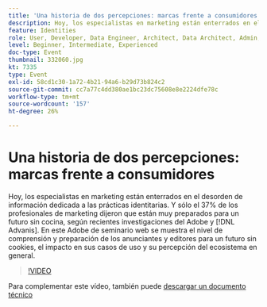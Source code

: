 ```yaml
---
title: 'Una historia de dos percepciones: marcas frente a consumidores'
description: Hoy, los especialistas en marketing están enterrados en el desorden de información dedicada a las prácticas identitarias. Y sólo el 37% de los profesionales de marketing dijeron que están muy preparados para un futuro sin cocina, según una reciente investigación de Adobe y Advanis. En este Adobe de seminario web se muestra el nivel de comprensión y preparación de los anunciantes y editores para un futuro sin cookies, el impacto en sus casos de uso y su percepción del ecosistema en general.
feature: Identities
role: User, Developer, Data Engineer, Architect, Data Architect, Admin, Leader
level: Beginner, Intermediate, Experienced
doc-type: Event
thumbnail: 332060.jpg
kt: 7335
type: Event
exl-id: 58cd1c30-1a72-4b21-94a6-b29d73b824c2
source-git-commit: cc7a77c4dd380ae1bc23dc75608e8e2224dfe78c
workflow-type: tm+mt
source-wordcount: '157'
ht-degree: 26%

---
```


# Una historia de dos percepciones: marcas frente a consumidores

Hoy, los especialistas en marketing están enterrados en el desorden de información dedicada a las prácticas identitarias. Y sólo el 37% de los profesionales de marketing dijeron que están muy preparados para un futuro sin cocina, según recientes investigaciones del Adobe y [!DNL Advanis]. En este Adobe de seminario web se muestra el nivel de comprensión y preparación de los anunciantes y editores para un futuro sin cookies, el impacto en sus casos de uso y su percepción del ecosistema en general.

>[!VIDEO](https://video.tv.adobe.com/v/332060/?quality=12&learn=on)

Para complementar este vídeo, también puede [descargar un documento técnico](assets/whitepaper-a-tale-of-two-perceptions.pdf)
